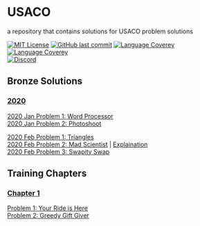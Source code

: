 # USACO
a repository that contains solutions for USACO problem solutions

[![MIT License](https://img.shields.io/github/license/o0River0o/USACO?style=flat-square)](https://github.com/o0River0o/USACO/blob/master/LICENSE)
[![GitHub last commit](https://img.shields.io/github/last-commit/o0River0o/USACO?style=flat-square)]()
[![Language Coverey](https://img.shields.io/github/languages/count/o0River0o/USACO?style=flat-square)]()
[![Language Coverey](https://img.shields.io/github/languages/top/o0River0o/USACO?style=flat-square)]()
<br>
[![Discord](https://img.shields.io/discord/751524641507639448.svg?label=&logo=discord&logoColor=ffffff&color=7389D8&labelColor=6A7EC2&style=for-the-badge)](https://discord.gg/bxrYFN9)

## **Bronze Solutions**
### <u>2020</u>

[2020 Jan Problem 1: Word Processor](src/bronze/2020/Jan/Word-Processor/Word.java)
<br>
[2020 Jan Problem 2: Photoshoot](src/bronze/2020/Jan/Photoshoot/Photo.java)
<br>

[2020 Feb Problem 1: Triangles](src/bronze/2020/Feb/Triangles/Triangles.java)
<br>
[2020 Feb Problem 2: Mad Scientist](src/bronze/2020/Feb/Mad-Scientist/Breedflip.java) | 
[Explaination](https://o0river0o.github.io/posts/2020/0926/usaco-bronze-mad-scientist/)
<br>
[2020 Feb Problem 3: Swapity Swap](src/bronze/2020/Feb/Mad-Scientist/Swap.java)
<br>

## **Training Chapters**
### <u>Chapter 1</u>

[Problem 1: Your Ride is Here](src/training/chapter1/ride/ride.java)
<br>
[Problem 2: Greedy Gift Giver](src/training/chapter1/gift1/gift1.java)
